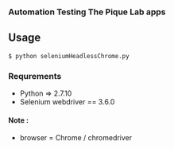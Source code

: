 ### Automation Testing The Pique Lab apps

## Usage
```
$ python seleniumHeadlessChrome.py
```

### Requrements
- Python => 2.7.10
- Selenium webdriver == 3.6.0

#### Note :
- browser = Chrome / chromedriver
